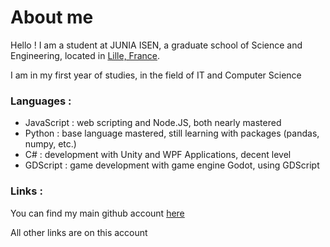 # About me

Hello !
I am a student at JUNIA ISEN, a graduate school of Science and Engineering, located in [Lille, France](https://goo.gl/maps/Q8VMqHFJXkvehw1s6).

I am in my first year of studies, in the field of IT and Computer Science

### Languages :

- JavaScript : web scripting and Node.JS, both nearly mastered
- Python : base language mastered, still learning with packages (pandas, numpy, etc.)
- C# : development with Unity and WPF Applications, decent level
- GDScript : game development with game engine Godot, using GDScript

### Links :

You can find my main github account [here](https://github.com/mizkyosia)

All other links are on this account

<!--
**LeoLewandowski/LeoLewandowski** is a ✨ _special_ ✨ repository because its `README.md` (this file) appears on your GitHub profile.

Here are some ideas to get you started:

- 🔭 I’m currently working on ...
- 🌱 I’m currently learning ...
- 👯 I’m looking to collaborate on ...
- 🤔 I’m looking for help with ...
- 💬 Ask me about ...
- 📫 How to reach me: ...
- 😄 Pronouns: ...
- ⚡ Fun fact: ...
-->
